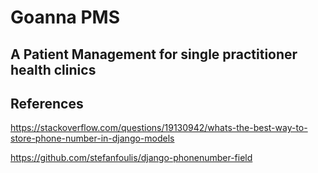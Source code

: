 # Goanna PMS
## A Patient Management for single practitioner health clinics

## References

https://stackoverflow.com/questions/19130942/whats-the-best-way-to-store-phone-number-in-django-models

https://github.com/stefanfoulis/django-phonenumber-field
